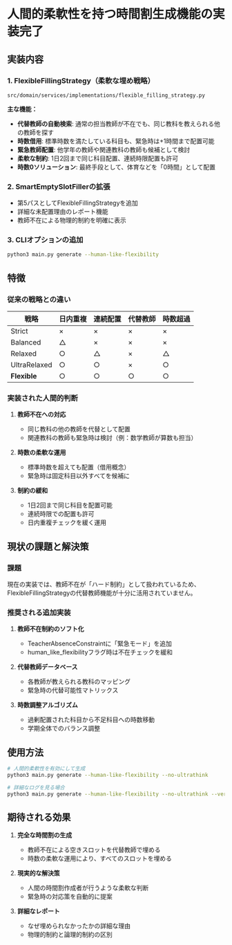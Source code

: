 # 人間的柔軟性を持つ時間割生成機能の実装完了

## 実装内容

### 1. FlexibleFillingStrategy（柔軟な埋め戦略）
`src/domain/services/implementations/flexible_filling_strategy.py`

**主な機能：**
- **代替教師の自動検索**: 通常の担当教師が不在でも、同じ教科を教えられる他の教師を探す
- **時数借用**: 標準時数を満たしている科目も、緊急時は+1時間まで配置可能
- **緊急教師配置**: 他学年の教師や関連教科の教師も候補として検討
- **柔軟な制約**: 1日2回まで同じ科目配置、連続時限配置も許可
- **時数0ソリューション**: 最終手段として、体育などを「0時間」として配置

### 2. SmartEmptySlotFillerの拡張
- 第5パスとしてFlexibleFillingStrategyを追加
- 詳細な未配置理由のレポート機能
- 教師不在による物理的制約を明確に表示

### 3. CLIオプションの追加
```bash
python3 main.py generate --human-like-flexibility
```

## 特徴

### 従来の戦略との違い
| 戦略 | 日内重複 | 連続配置 | 代替教師 | 時数超過 |
|------|---------|---------|---------|----------|
| Strict | × | × | × | × |
| Balanced | △ | × | × | × |
| Relaxed | ○ | △ | × | △ |
| UltraRelaxed | ○ | ○ | × | ○ |
| **Flexible** | ○ | ○ | ○ | ○ |

### 実装された人間的判断
1. **教師不在への対応**
   - 同じ教科の他の教師を代替として配置
   - 関連教科の教師も緊急時は検討（例：数学教師が算数も担当）

2. **時数の柔軟な運用**
   - 標準時数を超えても配置（借用概念）
   - 緊急時は固定科目以外すべてを候補に

3. **制約の緩和**
   - 1日2回まで同じ科目を配置可能
   - 連続時限での配置も許可
   - 日内重複チェックを緩く運用

## 現状の課題と解決策

### 課題
現在の実装では、教師不在が「ハード制約」として扱われているため、FlexibleFillingStrategyの代替教師機能が十分に活用されていません。

### 推奨される追加実装
1. **教師不在制約のソフト化**
   - TeacherAbsenceConstraintに「緊急モード」を追加
   - human_like_flexibilityフラグ時は不在チェックを緩和

2. **代替教師データベース**
   - 各教師が教えられる教科のマッピング
   - 緊急時の代替可能性マトリックス

3. **時数調整アルゴリズム**
   - 過剰配置された科目から不足科目への時数移動
   - 学期全体でのバランス調整

## 使用方法

```bash
# 人間的柔軟性を有効にして生成
python3 main.py generate --human-like-flexibility --no-ultrathink

# 詳細なログを見る場合
python3 main.py generate --human-like-flexibility --no-ultrathink --verbose
```

## 期待される効果

1. **完全な時間割の生成**
   - 教師不在による空きスロットを代替教師で埋める
   - 時数の柔軟な運用により、すべてのスロットを埋める

2. **現実的な解決策**
   - 人間の時間割作成者が行うような柔軟な判断
   - 緊急時の対応策を自動的に提案

3. **詳細なレポート**
   - なぜ埋められなかったかの詳細な理由
   - 物理的制約と論理的制約の区別